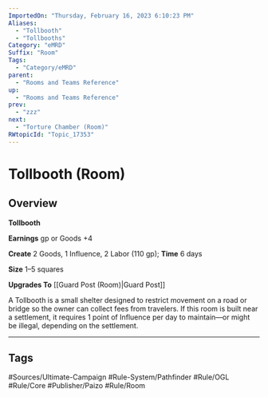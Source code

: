 ```yaml
---
ImportedOn: "Thursday, February 16, 2023 6:10:23 PM"
Aliases:
  - "Tollbooth"
  - "Tollbooths"
Category: "eMRD"
Suffix: "Room"
Tags:
  - "Category/eMRD"
parent:
  - "Rooms and Teams Reference"
up:
  - "Rooms and Teams Reference"
prev:
  - "zzz"
next:
  - "Torture Chamber (Room)"
RWtopicId: "Topic_17353"
---
```

# Tollbooth (Room)
## Overview
**Tollbooth**

**Earnings** gp or Goods +4 

**Create** 2 Goods, 1 Influence, 2 Labor (110 gp); **Time** 6 days 

**Size** 1–5 squares 

**Upgrades To** [[Guard Post (Room)|Guard Post]] 

A Tollbooth is a small shelter designed to restrict movement on a road or bridge so the owner can collect fees from travelers. If this room is built near a settlement, it requires 1 point of Influence per day to maintain—or might be illegal, depending on the settlement.


---
## Tags
#Sources/Ultimate-Campaign #Rule-System/Pathfinder #Rule/OGL #Rule/Core #Publisher/Paizo #Rule/Room

